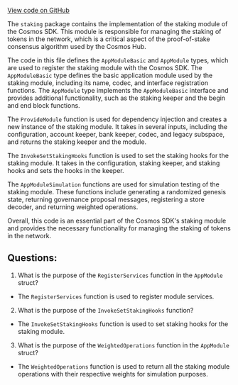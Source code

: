 [View code on GitHub](https://github.com/cosmos/cosmos-sdk.git/x/staking/module.go)

The `staking` package contains the implementation of the staking module of the Cosmos SDK. This module is responsible for managing the staking of tokens in the network, which is a critical aspect of the proof-of-stake consensus algorithm used by the Cosmos Hub.

The code in this file defines the `AppModuleBasic` and `AppModule` types, which are used to register the staking module with the Cosmos SDK. The `AppModuleBasic` type defines the basic application module used by the staking module, including its name, codec, and interface registration functions. The `AppModule` type implements the `AppModuleBasic` interface and provides additional functionality, such as the staking keeper and the begin and end block functions.

The `ProvideModule` function is used for dependency injection and creates a new instance of the staking module. It takes in several inputs, including the configuration, account keeper, bank keeper, codec, and legacy subspace, and returns the staking keeper and the module.

The `InvokeSetStakingHooks` function is used to set the staking hooks for the staking module. It takes in the configuration, staking keeper, and staking hooks and sets the hooks in the keeper.

The `AppModuleSimulation` functions are used for simulation testing of the staking module. These functions include generating a randomized genesis state, returning governance proposal messages, registering a store decoder, and returning weighted operations.

Overall, this code is an essential part of the Cosmos SDK's staking module and provides the necessary functionality for managing the staking of tokens in the network.
## Questions: 
 1. What is the purpose of the `RegisterServices` function in the `AppModule` struct?
- The `RegisterServices` function is used to register module services.

2. What is the purpose of the `InvokeSetStakingHooks` function?
- The `InvokeSetStakingHooks` function is used to set staking hooks for the staking module.

3. What is the purpose of the `WeightedOperations` function in the `AppModule` struct?
- The `WeightedOperations` function is used to return all the staking module operations with their respective weights for simulation purposes.
